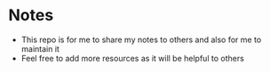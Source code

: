 # Notes
- This repo is for me to share my notes to others and also for me to maintain it
- Feel free to add more resources as it will be helpful to others 
